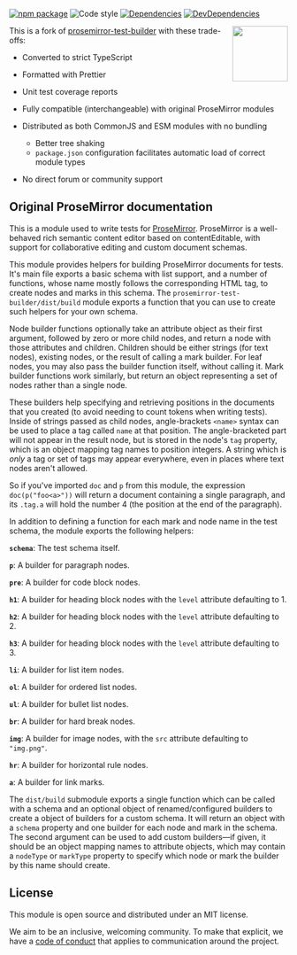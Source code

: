 [![npm package](https://img.shields.io/npm/v/@toba/editor-test.svg)](https://www.npmjs.org/package/@toba/editor-test)
![Code style](https://img.shields.io/badge/code_style-prettier-ff69b4.svg)
[![Dependencies](https://img.shields.io/david/toba/editor-test.svg)](https://david-dm.org/toba/editor-test)
[![DevDependencies](https://img.shields.io/david/dev/toba/editor-test.svg)](https://david-dm.org/toba/editor-test#info=devDependencies&view=list)

<img src='https://toba.github.io/about/images/logo-colored.svg' width="100" align="right"/>

This is a fork of [prosemirror-test-builder](https://github.com/ProseMirror/prosemirror-test-builder) with these trade-offs:

-  Converted to strict TypeScript
-  Formatted with Prettier
-  Unit test coverage reports
-  Fully compatible (interchangeable) with original ProseMirror modules
-  Distributed as both CommonJS and ESM modules with no bundling

   -  Better tree shaking
   -  `package.json` configuration facilitates automatic load of correct module types

-  No direct forum or community support

## Original ProseMirror documentation

This is a module used to write tests for [ProseMirror](http://prosemirror.net).
ProseMirror is a well-behaved rich semantic content editor based on
contentEditable, with support for collaborative editing and custom
document schemas.

This module provides helpers for building ProseMirror documents for
tests. It's main file exports a basic schema with list support, and a
number of functions, whose name mostly follows the corresponding HTML
tag, to create nodes and marks in this schema. The
`prosemirror-test-builder/dist/build` module exports a function that
you can use to create such helpers for your own schema.

Node builder functions optionally take an attribute object as their
first argument, followed by zero or more child nodes, and return a
node with those attributes and children. Children should be either
strings (for text nodes), existing nodes, or the result of calling a
mark builder. For leaf nodes, you may also pass the builder function
itself, without calling it. Mark builder functions work similarly, but
return an object representing a set of nodes rather than a single
node.

These builders help specifying and retrieving positions in the
documents that you created (to avoid needing to count tokens when
writing tests). Inside of strings passed as child nodes,
angle-brackets `<name>` syntax can be used to place a tag called
`name` at that position. The angle-bracketed part will not appear in
the result node, but is stored in the node's `tag` property, which is
an object mapping tag names to position integers. A string which is
_only_ a tag or set of tags may appear everywhere, even in places
where text nodes aren't allowed.

So if you've imported `doc` and `p` from this module, the expression
`doc(p("foo<a>"))` will return a document containing a single
paragraph, and its `.tag.a` will hold the number 4 (the position at
the end of the paragraph).

In addition to defining a function for each mark and node name in the
test schema, the module exports the following helpers:

**`schema`**: The test schema itself.

**`p`**: A builder for paragraph nodes.

**`pre`**: A builder for code block nodes.

**`h1`**: A builder for heading block nodes with the `level` attribute defaulting to 1.

**`h2`**: A builder for heading block nodes with the `level` attribute defaulting to 2.

**`h3`**: A builder for heading block nodes with the `level` attribute defaulting to 3.

**`li`**: A builder for list item nodes.

**`ol`**: A builder for ordered list nodes.

**`ul`**: A builder for bullet list nodes.

**`br`**: A builder for hard break nodes.

**`img`**: A builder for image nodes, with the `src` attribute defaulting to `"img.png"`.

**`hr`**: A builder for horizontal rule nodes.

**`a`**: A builder for link marks.

The `dist/build` submodule exports a single function which can be
called with a schema and an optional object of renamed/configured
builders to create a object of builders for a custom schema. It will
return an object with a `schema` property and one builder for each
node and mark in the schema. The second argument can be used to add
custom builders—if given, it should be an object mapping names to
attribute objects, which may contain a `nodeType` or `markType`
property to specify which node or mark the builder by this name should
create.

## License

This module is open source and distributed under an MIT license.

We aim to be an inclusive, welcoming community. To make that explicit,
we have a [code of
conduct](http://contributor-covenant.org/version/1/1/0/) that applies
to communication around the project.

